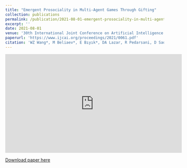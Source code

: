 ```yaml
---
title: "Emergent Prosociality in Multi-Agent Games Through Gifting"
collection: publications
permalink: /publication/2021-08-01-emergent-prosociality-in-multi-agent-games-through-gifting
excerpt: ''
date: 2021-08-01
venue: '30th International Joint Conference on Artificial Intelligence (IJCAI-21), Montreal, Quebec, Canada, Aug. 2021.'
paperurl: 'https://www.ijcai.org/proceedings/2021/0061.pdf'
citation: 'WZ Wang*, M Beliaev*, E Bıyık*, DA Lazar, R Pedarsani, D Sadigh (*equal contribution). (2021). &quot;Emergent Prosociality in Multi-Agent Games Through Gifting.&quot; <i>30th International Joint Conference on Artificial Intelligence (IJCAI-21), Montreal, Quebec, Canada, Aug. 2021.</i>. doi:10.24963/ijcai.2021/61.'
---
```


<iframe width="560" height="315" src="https://www.youtube.com/embed/QxyWFvmCO7k" title="YouTube video player" frameborder="0" allow="accelerometer; autoplay; clipboard-write; encrypted-media; gyroscope; picture-in-picture" allowfullscreen></iframe>

[Download paper here](https://www.ijcai.org/proceedings/2021/0061.pdf)
